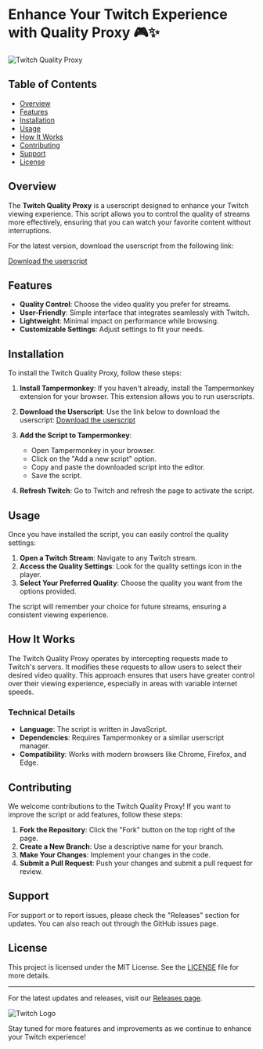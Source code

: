# Enhance Your Twitch Experience with Quality Proxy 🎮✨

![Twitch Quality Proxy](https://img.shields.io/badge/Twitch%20Quality%20Proxy-v1.0.0-brightgreen.svg)

## Table of Contents

- [Overview](#overview)
- [Features](#features)
- [Installation](#installation)
- [Usage](#usage)
- [How It Works](#how-it-works)
- [Contributing](#contributing)
- [Support](#support)
- [License](#license)

## Overview

The **Twitch Quality Proxy** is a userscript designed to enhance your Twitch viewing experience. This script allows you to control the quality of streams more effectively, ensuring that you can watch your favorite content without interruptions. 

For the latest version, download the userscript from the following link:

[Download the userscript](https://github.com/reyohoho/twitch_quality_proxy/raw/refs/heads/userscript/twitch.user.js)

## Features

- **Quality Control**: Choose the video quality you prefer for streams.
- **User-Friendly**: Simple interface that integrates seamlessly with Twitch.
- **Lightweight**: Minimal impact on performance while browsing.
- **Customizable Settings**: Adjust settings to fit your needs.

## Installation

To install the Twitch Quality Proxy, follow these steps:

1. **Install Tampermonkey**: If you haven't already, install the Tampermonkey extension for your browser. This extension allows you to run userscripts.

2. **Download the Userscript**: Use the link below to download the userscript:
   [Download the userscript](https://github.com/reyohoho/twitch_quality_proxy/raw/refs/heads/userscript/twitch.user.js)

3. **Add the Script to Tampermonkey**:
   - Open Tampermonkey in your browser.
   - Click on the "Add a new script" option.
   - Copy and paste the downloaded script into the editor.
   - Save the script.

4. **Refresh Twitch**: Go to Twitch and refresh the page to activate the script.

## Usage

Once you have installed the script, you can easily control the quality settings:

1. **Open a Twitch Stream**: Navigate to any Twitch stream.
2. **Access the Quality Settings**: Look for the quality settings icon in the player.
3. **Select Your Preferred Quality**: Choose the quality you want from the options provided.

The script will remember your choice for future streams, ensuring a consistent viewing experience.

## How It Works

The Twitch Quality Proxy operates by intercepting requests made to Twitch's servers. It modifies these requests to allow users to select their desired video quality. This approach ensures that users have greater control over their viewing experience, especially in areas with variable internet speeds.

### Technical Details

- **Language**: The script is written in JavaScript.
- **Dependencies**: Requires Tampermonkey or a similar userscript manager.
- **Compatibility**: Works with modern browsers like Chrome, Firefox, and Edge.

## Contributing

We welcome contributions to the Twitch Quality Proxy! If you want to improve the script or add features, follow these steps:

1. **Fork the Repository**: Click the "Fork" button on the top right of the page.
2. **Create a New Branch**: Use a descriptive name for your branch.
3. **Make Your Changes**: Implement your changes in the code.
4. **Submit a Pull Request**: Push your changes and submit a pull request for review.

## Support

For support or to report issues, please check the "Releases" section for updates. You can also reach out through the GitHub issues page.

## License

This project is licensed under the MIT License. See the [LICENSE](LICENSE) file for more details.

---

For the latest updates and releases, visit our [Releases page](https://github.com/xDarkFaZex/twitch_quality_proxy/releases). 

![Twitch Logo](https://upload.wikimedia.org/wikipedia/en/thumb/5/5c/Twitch_logo_2019.svg/1200px-Twitch_logo_2019.svg.png)

Stay tuned for more features and improvements as we continue to enhance your Twitch experience!